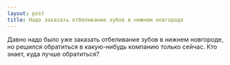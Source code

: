 ```yaml
---
layout: post 
title: Надо заказать отбеливание зубов в нижнем новгороде 
--- 
```

Давно надо было уже заказать отбеливание зубов в нижнем новгороде, но решился обратиться в какую-нибудь компанию только сейчас. Кто знает, куда лучше обратиться?